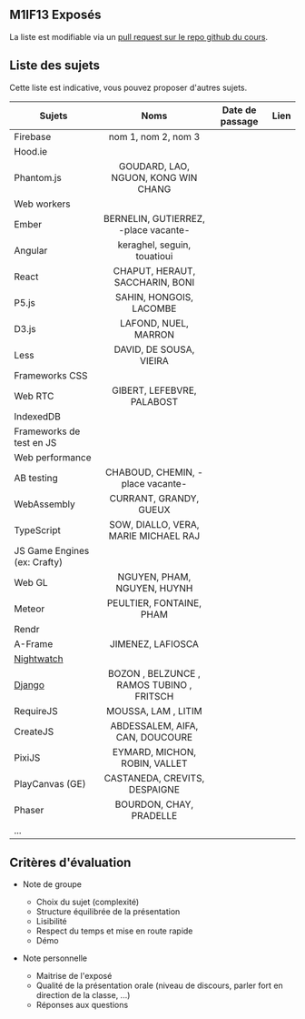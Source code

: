 ## M1IF13 Exposés

La liste est modifiable via un [pull request sur le repo github du cours](https://github.com/aurelient/mif13/blob/master/2018/exposes.md).

## Liste des sujets
<!-- Table à compléter -->

Cette liste est indicative, vous pouvez proposer d'autres sujets.

| Sujets                        | Noms          | Date de passage  | Lien  |
| ----------------------------- |:-------------:| ---------------- | ----- |
| Firebase                      | nom 1, nom 2, nom 3              |       |       |
| Hood.ie                       |               |                  |       |
| Phantom.js                    | GOUDARD, LAO, NGUON, KONG WIN CHANG      |             |       |
| Web workers                   |               |                  |       |
| Ember                         | BERNELIN, GUTIERREZ, -place vacante- |                  |       |
| Angular                       | keraghel, seguin, touatioui      |        |       |
| React                         | CHAPUT, HERAUT, SACCHARIN, BONI  |        |       |
| P5.js                         | SAHIN, HONGOIS, LACOMBE          |        |       |
| D3.js                         | LAFOND, NUEL, MARRON             |                  |       |
| Less                          | DAVID, DE SOUSA, VIEIRA          |       |           |
| Frameworks CSS                |               |                  |       |
| Web RTC                       | GIBERT, LEFEBVRE, PALABOST |                  |       |
| IndexedDB                     |               |                  |       |
| Frameworks de test en JS      |               |                  |       |
| Web performance               |               |                  |       |
| AB testing                    | CHABOUD, CHEMIN, -place vacante-         |                  |       |
| WebAssembly                   | CURRANT, GRANDY, GUEUX           |                  |       |
| TypeScript                    |  SOW, DIALLO, VERA, MARIE MICHAEL RAJ             |                  |       |
| JS Game Engines (ex: Crafty)  |               |                  |       |
| Web GL                        | NGUYEN, PHAM, NGUYEN, HUYNH              |                  |       |
| Meteor                        | PEULTIER, FONTAINE, PHAM              |                  |       |
| Rendr                         |               |                  |       |
| A-Frame                        | JIMENEZ, LAFIOSCA              |                  |       |
| [Nightwatch](http://nightwatchjs.org/) |      |                  |       |
| [Django](https://www.djangoproject.com/)      |  BOZON , BELZUNCE , RAMOS TUBINO , FRITSCH     |                  |       |
| RequireJS                     | MOUSSA, LAM , LITIM            |                  |       |
| CreateJS                      | ABDESSALEM, AIFA, CAN, DOUCOURE | |      |
| PixiJS                        | EYMARD, MICHON, ROBIN, VALLET | |      |
| PlayCanvas (GE)               | CASTANEDA, CREVITS, DESPAIGNE              |                  |       |
| Phaser                        | BOURDON, CHAY, PRADELLE   |                  |       |
| ...                           |               |                  |       |


<!-- Merci de maintenir un semblant de mise en page sur le tableau -->


## Critères d'évaluation

- Note de groupe
  - Choix du sujet (complexité)
  -	Structure équilibrée de la présentation
  - Lisibilité
  - Respect du temps et mise en route rapide
  - Démo

- Note personnelle		
  - Maitrise de l'exposé
  - Qualité de la présentation orale (niveau de discours, parler fort en direction de la classe, ...)
  - Réponses aux questions
